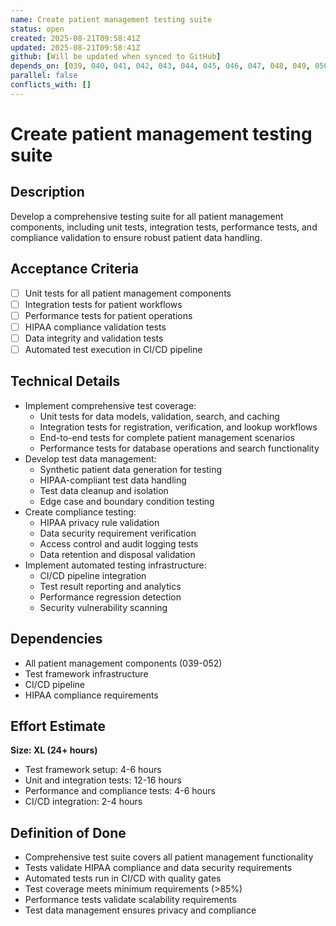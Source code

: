 ```yaml
---
name: Create patient management testing suite
status: open
created: 2025-08-21T09:58:41Z
updated: 2025-08-21T09:58:41Z
github: [Will be updated when synced to GitHub]
depends_on: [039, 040, 041, 042, 043, 044, 045, 046, 047, 048, 049, 050, 051, 052]
parallel: false
conflicts_with: []
---
```


# Create patient management testing suite

## Description
Develop a comprehensive testing suite for all patient management components, including unit tests, integration tests, performance tests, and compliance validation to ensure robust patient data handling.

## Acceptance Criteria
- [ ] Unit tests for all patient management components
- [ ] Integration tests for patient workflows
- [ ] Performance tests for patient operations
- [ ] HIPAA compliance validation tests
- [ ] Data integrity and validation tests
- [ ] Automated test execution in CI/CD pipeline

## Technical Details
- Implement comprehensive test coverage:
  - Unit tests for data models, validation, search, and caching
  - Integration tests for registration, verification, and lookup workflows
  - End-to-end tests for complete patient management scenarios
  - Performance tests for database operations and search functionality
- Develop test data management:
  - Synthetic patient data generation for testing
  - HIPAA-compliant test data handling
  - Test data cleanup and isolation
  - Edge case and boundary condition testing
- Create compliance testing:
  - HIPAA privacy rule validation
  - Data security requirement verification
  - Access control and audit logging tests
  - Data retention and disposal validation
- Implement automated testing infrastructure:
  - CI/CD pipeline integration
  - Test result reporting and analytics
  - Performance regression detection
  - Security vulnerability scanning

## Dependencies
- All patient management components (039-052)
- Test framework infrastructure
- CI/CD pipeline
- HIPAA compliance requirements

## Effort Estimate
**Size: XL (24+ hours)**
- Test framework setup: 4-6 hours
- Unit and integration tests: 12-16 hours
- Performance and compliance tests: 4-6 hours
- CI/CD integration: 2-4 hours

## Definition of Done
- Comprehensive test suite covers all patient management functionality
- Tests validate HIPAA compliance and data security requirements
- Automated tests run in CI/CD with quality gates
- Test coverage meets minimum requirements (>85%)
- Performance tests validate scalability requirements
- Test data management ensures privacy and compliance